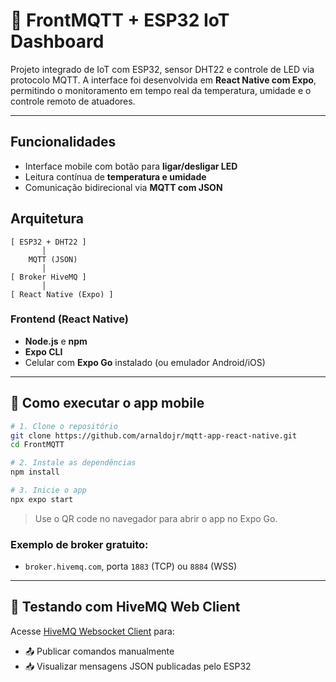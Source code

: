 
# 📡 FrontMQTT + ESP32 IoT Dashboard

Projeto integrado de IoT com ESP32, sensor DHT22 e controle de LED via protocolo MQTT. A interface foi desenvolvida em **React Native com Expo**, permitindo o monitoramento em tempo real da temperatura, umidade e o controle remoto de atuadores.

---

## Funcionalidades

- Interface mobile com botão para **ligar/desligar LED**
- Leitura contínua de **temperatura e umidade**
- Comunicação bidirecional via **MQTT com JSON**


## Arquitetura

```
[ ESP32 + DHT22 ]
       │
    MQTT (JSON)
       │
[ Broker HiveMQ ]
       │
[ React Native (Expo) ]
```

### Frontend (React Native)

- **Node.js** e **npm**
- **Expo CLI**
- Celular com **Expo Go** instalado (ou emulador Android/iOS)

---

## 📲 Como executar o app mobile

```bash
# 1. Clone o repositório
git clone https://github.com/arnaldojr/mqtt-app-react-native.git
cd FrontMQTT

# 2. Instale as dependências
npm install

# 3. Inicie o app
npx expo start
```

> Use o QR code no navegador para abrir o app no Expo Go.


### Exemplo de broker gratuito:

- `broker.hivemq.com`, porta `1883` (TCP) ou `8884` (WSS)

---

## 🧪 Testando com HiveMQ Web Client

Acesse [HiveMQ Websocket Client](https://www.hivemq.com/demos/websocket-client/) para:

- 📤 Publicar comandos manualmente
- 📥 Visualizar mensagens JSON publicadas pelo ESP32
